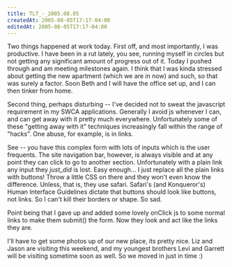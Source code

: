 ```yaml
---
title: TLT_-_2005.08.05
createdAt: 2005-08-05T17:17-04:00
editedAt: 2005-08-05T17:17-04:00
---
```


Two things happened at work today. First off, and most importantly, I was productive. I have been in a rut lately, you see, running myself in circles but not getting any significant amount of progress out of it. Today I pushed through and am meeting milestones again. I think that I was kinda stressed about getting the new apartment (which we are in now) and such, so that was surely a factor. Soon Beth and I will have the office set up, and I can then tinker from home.

Second thing, perhaps disturbing -- I've decided not to sweat the javascript requirement in my SWCA applications. Generally I avoid js whenever I can, and can get away with it pretty much everywhere. Unfortunately some of these "getting away with it" techniques increasingly fall within the range of "hacks". One abuse, for example, is in links.

See -- you have this complex form with lots of inputs which is the user frequents. The site navigation bar, however, is always visible and at any point they can click to go to another section. Unfortunately with a plain link any input they _just_did_ is lost. Easy enough... I just replace all the plain links with buttons! Throw a little CSS on there and they won't even know the difference. Unless, that is, they use safari. Safari's (and Konqueror's) Human Interface Guidelines dictate that buttons should look like buttons, not links. So I can't kill their borders or shape. So sad.

Point being that I gave up and added some lovely onClick js to some normal links to make them submit() the form. Now they look and act like the links they are.

I'll have to get some photos up of our new place, its pretty nice. Liz and Jason are visiting this weekend, and my youngest brothers Levi and Garrett will be visiting sometime soon as well. So we moved in just in time :)

